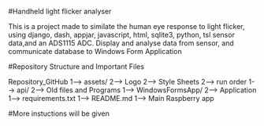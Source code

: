 #Handheld light flicker analyser

This is a project made to similate the human eye response to light flicker, using django, dash, appjar, javascript, html, sqlite3, python, tsl sensor data,and an ADS1115 ADC. Display and analyse data from sensor, and communicate database to Windows Form Application

#Repository Structure and Important Files

Repository_GitHub 1--> assets/  		2--> Logo
			       			2--> Style Sheets
			       			2--> run order
		  1--> api/     		2--> Old files and Programs
		  1--> WindowsFormsApp/		2--> Application
		  1--> requirements.txt
		  1--> README.md
		  1--> Main Raspberry app

#More instuctions will be given
